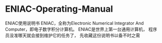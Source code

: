# ENIAC-Operating-Manual
ENIAC使用说明书 
ENIAC，全称为Electronic Numerical Integrator And Computer，即电子数字积分计算机。
ENIAC是世界上第一台通用计算机，
程序员没准哪天就会接到维护它的任务了，
先收藏这份说明书以备不时之需
